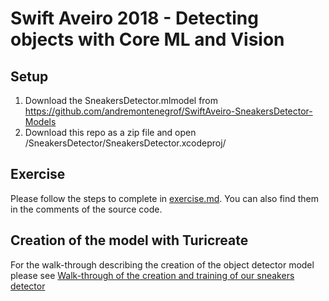 # Swift Aveiro 2018 - Detecting objects with Core ML and Vision

## Setup
1. Download the SneakersDetector.mlmodel from <https://github.com/andremontenegrof/SwiftAveiro-SneakersDetector-Models>
2. Download this repo as a zip file and open /SneakersDetector/SneakersDetector.xcodeproj/

## Exercise
Please follow the steps to complete in [exercise.md](exercise.md). You can also find them in the comments of the source code.

## Creation of the model with Turicreate
For the walk-through describing the creation of the object detector model please see [Walk-through of the creation and training of our sneakers detector](walkthrough.md)